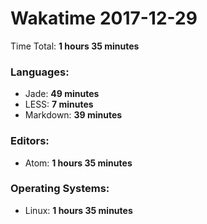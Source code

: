 # Wakatime 2017-12-29

Time Total: **1 hours 35 minutes**

### Languages:
- Jade: **49 minutes** 
- LESS: **7 minutes** 
- Markdown: **39 minutes** 

### Editors:
- Atom: **1 hours 35 minutes** 

### Operating Systems:
- Linux: **1 hours 35 minutes** 


